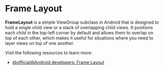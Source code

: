 # Frame Layout

**FrameLayout** is a simple ViewGroup subclass in Android that is designed to hold a single child view or a stack of overlapping child views. It positions each child in the top-left corner by default and allows them to overlap on top of each other, which makes it useful for situations where you need to layer views on top of one another.

Visit the following resources to learn more:

- [@official@Android developers: Frame Layout](https://developer.android.com/reference/android/widget/FrameLayout)
